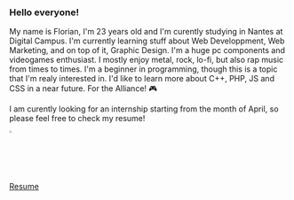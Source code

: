 ### Hello everyone!

My name is Florian, I'm 23 years old and I'm curently studying in Nantes at Digital Campus.
I'm currently learning stuff about Web Developpment, Web Marketing, and on top of it, Graphic Design.
I'm a huge pc components and videogames enthusiast. I mostly enjoy metal, rock, lo-fi, but also rap music from times to times.
I'm a beginner in programming, though this is a topic that I'm realy interested in. I'd like to learn more about C++, PHP, JS and CSS in
a near future. For the Alliance! 🎮

I am curently looking for an internship starting from the month of April, so please feel free to check my resume!

[<img width="2%" src="https://www.flaticon.com/svg/static/icons/svg/174/174857.svg" />](https://www.linkedin.com/in/florian-baron-3807791b8/)

[Resume](https://github.com/Varaens/Varaens/raw/main/CV_2020%20blank%20title.pdf)
